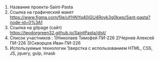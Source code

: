 1.	Название проекта-Saint-Pasta
2.	Ссылка на графический макет 
https://www.figma.com/file/uYHNYq40jGU4Royk3g0kwp/Sant-pasta?node-id=0%3A1
3.	Ссылка на gitpage (сайт)
  https://teodorgreen32.github.io/SaintPasta/dist/
4.	Список участников :
1)Николаев Тимофей ПИ-226
2)Чернев Алексей ПИ-226
3)Скворцов Иван ПИ-226
5.	Используемые технологии
1)верстка с использованием HTML, CSS, JS, jquery, gulp, imask  
